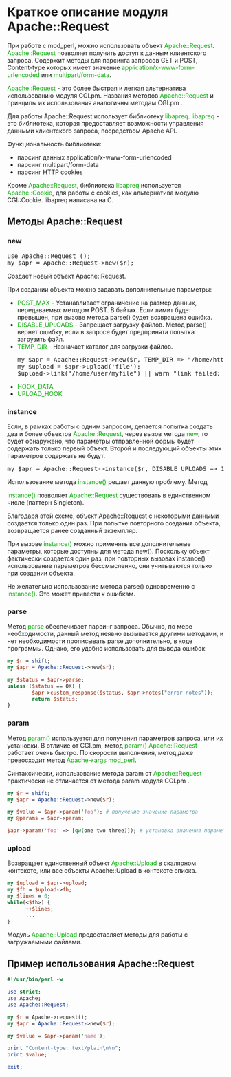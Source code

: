 ﻿# Краткое описание модуля Apache::Request

При работе с mod_perl, можно использовать объект <font color="#00aa00">Apache::Request</font>. <font color="#00aa00">Apache::Request</font> позволяет получить доступ к данным клиентского запроса. Содержит методы для парсинга запросов GET и POST, Content-type которых имеет значение <font color="#00aa00">application/x-www-form-urlencoded</font> или <font color="#00aa00">multipart/form-data</font>.

<font color="#00aa00">Apache::Request</font> - это более быстрая и легкая альтернатива использованию модуля CGI.pm. Названия методов <font color="#00aa00">Apache::Request</font> и принципы их использования аналогичны методам CGI.pm .

Для работы Apache::Request использует библиотеку <font color="#00aa00">libapreq</font>.
<font color="#00aa00">libapreq</font> - это библиотека, которая предоставляет возможности управления данными клиентского запроса, посредством Apache API.

Функциональность библиотеки:
<ul>
<li>парсинг данных application/x-www-form-urlencoded</li>
<li>парсинг multipart/form-data</li>
<li>парсинг HTTP cookies</li>
</ul>

Кроме <font color="#00aa00">Apache::Request</font>, библиотека <font color="#00aa00">libapreq</font> используется <font color="#00aa00">Apache::Cookie</font>,
для работы с cookies, как альтернатива модулю CGI::Cookie. libapreq написана на C.

## Методы Apache::Request

### new

<pre>use Apache::Request ();
my $apr = Apache::Request-&gt;new($r);
</pre>
Создает новый объект Apache::Request.

При создании объекта можно задавать дополнительные параметры:
<ul>
<li><font color="#00aa00">POST_MAX</font> - Устанавливает ограничение на размер данных, передаваемых методом POST. В байтах. Если лимит будет превышен, при вызове метода parse() будет возвращена ошибка.</li>
<li><font color="#00aa00">DISABLE_UPLOADS</font> - Запрещает загрузку файлов. Метод parse() вернет ошибку, если в запросе будет предпринята попытка загрузить файл.</li>
<li><font color="#00aa00">TEMP_DIR</font> - Назначает каталог для загрузки файлов.
<pre>my $apr = Apache::Request-&gt;new($r, TEMP_DIR =&gt; "/home/httpd/tmp");
my $upload = $apr-&gt;upload('file');
$upload-&gt;link("/home/user/myfile") || warn "link failed: $!";
</pre>
</li>
<li><font color="#00aa00">HOOK_DATA</font></li>
<li><font color="#00aa00">UPLOAD_HOOK</font></li>
</ul>


### instance

Если, в рамках работы с одним запросом, делается попытка создать два и более объектов
<font color="#00aa00">Apache::Request</font>, через вызов метода <font color="#00aa00">new</font>,
то будет обнаружено, что параметры отправленной формы будет содержать только первый объект.
Второй и последующий объекты этих параметров содержать не будут.

<pre>my $apr = Apache::Request-&gt;instance($r, DISABLE_UPLOADS =&gt; 1);</pre>

Использование метода <font color="#00aa00">instance()</font> решает данную проблему. Метод

<font color="#00aa00">instance()</font> позволяет <font color="#00aa00">Apache::Request</font>
существовать в единственном числе (паттерн Singleton).

Благодаря этой схеме, объект Apache::Request с некоторыми данными создается только один раз.
При попытке повторного создания объекта, возвращается ранее созданный экземпляр.

При вызове <font color="#00aa00">instance()</font> можно применять все дополнительные параметры,
которые доступны для метода new(). Поскольку объект фактически создается один раз, при повторных вызовах instance() использование параметров бессмысленно, они учитываются только при создании объекта.

Не желательно использование метода parse() одновременно с <font color="#00aa00">instance()</font>.
Это может привести к ошибкам.

### parse

Метод <font color="#00aa00">parse</font> обеспечивает парсинг запроса. Обычно, по мере необходимости, данный метод неявно вызывается другими методами, и нет необходимости прописывать parse дополнительно, в коде программы. Однако, его удобно использовать для вывода ошибок:

```perl
my $r = shift;
my $apr = Apache::Request->new($r); 

my $status = $apr->parse; 
unless ($status == OK) { 
        $apr->custom_response($status, $apr->notes("error-notes")); 
        return $status; 
} 
```

### param

Метод <font color="#00aa00">param()</font> используется для получения параметров запроса, или их установки. В отличие от CGI.pm, метод <font color="#00aa00">param() Apache::Request</font> работает очень быстро. По скорости выполнения, метод даже превосходит метод <font color="#00aa00">Apache-&gt;args mod_perl</font>.

Синтаксически, использование метода param от <font color="#00aa00">Apache::Request</font> практически не отличается от метода param модуля CGI.pm .

```perl
my $r = shift;
my $apr = Apache::Request->new($r); 

my $value = $apr->param('foo'); # получение значение параметра
my @params = $apr->param;

$apr->param('foo' => [qw(one two three)]); # установка значения параметра
```

### upload

Возвращает единственный объект <font color="#00aa00">Apache::Upload</font> в скалярном контексте,
или все объекты Apache::Upload в контексте списка.

```perl
my $upload = $apr->upload;
my $fh = $upload->fh;
my $lines = 0; 
while(<$fh>) { 
      ++$lines; 
      ...
}
```

Модуль <font color="#00aa00">Apache::Upload</font> предоставляет методы для работы с загружаемыми файлами.

## Пример использования Apache::Request

```perl
#!/usr/bin/perl -w

use strict;
use Apache;
use Apache::Request;

my $r = Apache->request();
my $apr = Apache::Request->new($r);

my $value = $apr->param('name');

print "Content-type: text/plain\n\n";
print $value;

exit;
```
